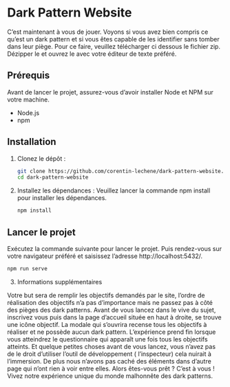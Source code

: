 # Dark Pattern Website

C’est maintenant à vous de jouer. Voyons si vous avez bien compris ce qu’est un dark pattern et si vous êtes capable de
les identifier sans tomber dans leur piège. Pour ce faire, veuillez télécharger ci dessous le fichier zip. Dézipper le
et ouvrez le avec votre éditeur de texte préféré.

## Prérequis

Avant de lancer le projet, assurez-vous d’avoir installer Node et NPM sur votre machine.

- Node.js
- npm

## Installation

1. Clonez le dépôt :

    ```bash
    git clone https://github.com/corentin-lechene/dark-pattern-website.git
    cd dark-pattern-website
    ```

2. Installez les dépendances :
   Veuillez lancer la commande npm install pour installer les dépendances.
    ```bash
    npm install
    ```

## Lancer le projet

Exécutez la commande suivante pour lancer le projet. Puis rendez-vous sur votre navigateur préféré et saisissez
l’adresse http://localhost:5432/.

```bash
npm run serve
```

3. Informations supplémentaires

Votre but sera de remplir les objectifs demandés par le site, l’ordre de réalisation des objectifs n’a pas d’importance
mais ne passez pas à côté des pièges des dark patterns.
Avant de vous lancez dans le vive du sujet, inscrivez vous puis dans la page d’accueil située en haut à droite, se
trouve une icône objectif. La modale qui s’ouvrira recense tous les objectifs à réaliser et ne possède aucun dark
pattern.
L’expérience prend fin lorsque vous atteindrez le questionnaire qui apparaît une fois tous les objectifs atteints.
Et quelque petites choses avant de vous lancez, vous n’avez pas de le droit d’utiliser l’outil de développement (
l’inspecteur) cela nuirait à l’immersion. De plus nous n’avons pas caché des éléments dans d’autre page qui n’ont rien à
voir entre elles.
Alors êtes-vous prêt ? C’est à vous ! Vivez notre expérience unique du monde malhonnête des dark patterns.